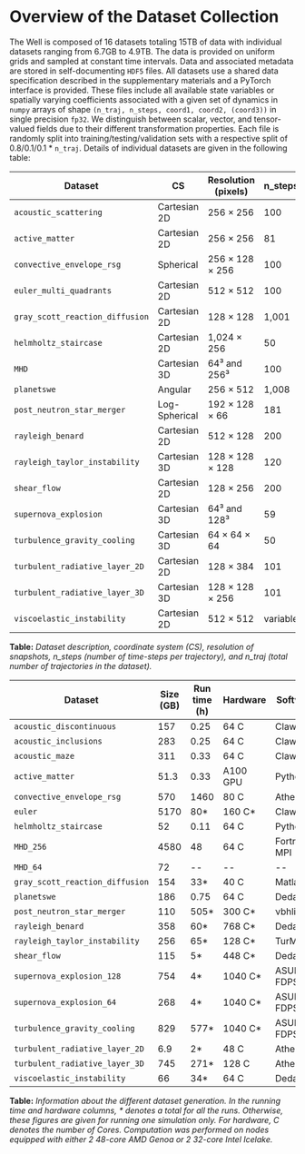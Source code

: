 
# Overview of the Dataset Collection

The Well is composed of 16 datasets totaling 15TB of data with individual datasets ranging from 6.7GB to 4.9TB.
The data is provided on uniform grids and sampled at constant time intervals.
Data and associated metadata are stored in self-documenting `HDF5` files. All datasets use a shared data specification described in the supplementary materials and a PyTorch interface is provided.
These files include all available state variables or spatially varying coefficients associated with a given set of dynamics in `numpy` arrays of shape `(n_traj, n_steps, coord1, coord2, (coord3))` in single precision `fp32`.
We distinguish between scalar, vector, and tensor-valued fields due to their different transformation properties.
Each file is randomly split into training/testing/validation sets with a respective split of 0.8/0.1/0.1 * `n_traj`.
Details of individual datasets are given in the following table:

| Dataset                       | CS             | Resolution (pixels)         | n_steps | n_traj |
|-------------------------------|----------------|-----------------------------|---------|--------|
| `acoustic_scattering`         | Cartesian 2D   | 256 × 256                   | 100     | 8,000  |
| `active_matter`               | Cartesian 2D   | 256 × 256                   | 81      | 360    |
| `convective_envelope_rsg`     | Spherical      | 256 × 128 × 256             | 100     | 29     |
| `euler_multi_quadrants`       | Cartesian 2D   | 512 × 512                   | 100     | 10,000 |
| `gray_scott_reaction_diffusion`| Cartesian 2D   | 128 × 128                   | 1,001   | 1,200  |
| `helmholtz_staircase`         | Cartesian 2D   | 1,024 × 256                 | 50      | 512    |
| `MHD`                         | Cartesian 3D   | 64³ and 256³                | 100     | 100    |
| `planetswe`                   | Angular        | 256 × 512                   | 1,008   | 120    |
| `post_neutron_star_merger`    | Log-Spherical  | 192 × 128 × 66              | 181     | 8      |
| `rayleigh_benard`             | Cartesian 2D   | 512 × 128                   | 200     | 1,750  |
| `rayleigh_taylor_instability` | Cartesian 3D   | 128 × 128 × 128             | 120     | 45     |
| `shear_flow`                  | Cartesian 2D   | 128 × 256                   | 200     | 1,120  |
| `supernova_explosion`         | Cartesian 3D   | 64³ and 128³                | 59      | 1,000  |
| `turbulence_gravity_cooling`  | Cartesian 3D   | 64 × 64 × 64                | 50      | 2,700  |
| `turbulent_radiative_layer_2D`| Cartesian 2D   | 128 × 384                   | 101     | 90     |
| `turbulent_radiative_layer_3D`| Cartesian 3D   | 128 × 128 × 256             | 101     | 90     |
| `viscoelastic_instability`    | Cartesian 2D   | 512 × 512                   | variable| 260    |


**Table:** *Dataset description, coordinate system (CS), resolution of snapshots, n_steps (number of time-steps per trajectory), and n_traj (total number of trajectories in the dataset).*

| Dataset                    | Size (GB) | Run time (h) | Hardware        | Software                        |
|----------------------------|-----------|--------------|-----------------|---------------------------------|
| `acoustic_discontinuous`   | 157       | 0.25        | 64 C            | Clawpack                    |
| `acoustic_inclusions`      | 283       | 0.25        | 64 C            | Clawpack                     |
| `acoustic_maze`            | 311       | 0.33        | 64 C            | Clawpack                    |
| `active_matter`            | 51.3      | 0.33        | A100 GPU        | Python                          |
| `convective_envelope_rsg`  | 570       | 1460        | 80 C            | Athena++                    |
| `euler`                    | 5170      | 80*         | 160 C*          | ClawPack                   |
| `helmholtz_staircase`      | 52        | 0.11        | 64 C            | Python                          |
| `MHD_256`                  | 4580      | 48          | 64 C            | Fortran MPI                     |
| `MHD_64`                   | 72        | --          | --              | --                              |
| `gray_scott_reaction_diffusion`        | 154       | 33*         | 40 C            | Matlab                          |
| `planetswe`                | 186       | 0.75        | 64 C            | Dedalus                    |
| `post_neutron_star_merger` | 110       | 505*        | 300 C*          | νbhlight                     |
| `rayleigh_benard`          | 358       | 60*         | 768 C*          | Dedalus                      |
| `rayleigh_taylor_instability` | 256   | 65*         | 128 C*          | TurMix3D                     |
| `shear_flow`               | 115       | 5*          | 448 C*          | Dedalus                     |
| `supernova_explosion_128`  | 754       | 4*          | 1040 C*         | ASURA-FDPS                   |
| `supernova_explosion_64`   | 268       | 4*          | 1040 C*         | ASURA-FDPS                   |
| `turbulence_gravity_cooling` | 829    | 577*        | 1040 C*         | ASURA-FDPS                   |
| `turbulent_radiative_layer_2D` | 6.9  | 2*          | 48 C            | Athena++                    |
| `turbulent_radiative_layer_3D` | 745  | 271*        | 128 C           | Athena++                     |
| `viscoelastic_instability` | 66        | 34*         | 64 C            | Dedalus                      |

**Table:** *Information about the different dataset generation. In the running time and hardware columns, * denotes a total for all the runs. Otherwise, these figures are given for running one simulation only. For hardware, C denotes the number of Cores. Computation was performed on nodes equipped with either 2 48-core AMD Genoa or 2 32-core Intel Icelake.*


